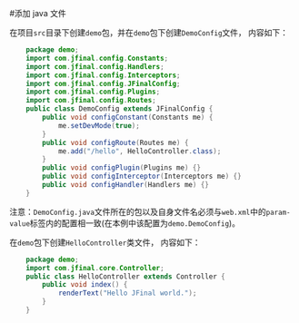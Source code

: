 #添加 java 文件

在项目`src`目录下创建`demo`包，并在`demo`包下创建`DemoConfig`文件， 内容如下：
```java
    package demo;
	import com.jfinal.config.Constants;
	import com.jfinal.config.Handlers;
	import com.jfinal.config.Interceptors;
	import com.jfinal.config.JFinalConfig;
	import com.jfinal.config.Plugins;
	import com.jfinal.config.Routes;
	public class DemoConfig extends JFinalConfig {
		public void configConstant(Constants me) {
			me.setDevMode(true);
		}
		public void configRoute(Routes me) {
			me.add("/hello", HelloController.class);
		}
		public void configPlugin(Plugins me) {}
		public void configInterceptor(Interceptors me) {}
		public void configHandler(Handlers me) {}
	}
```	
注意：`DemoConfig.java`文件所在的包以及自身文件名必须与`web.xml`中的`param-value`标签内的配置相一致(在本例中该配置为`demo.DemoConfig`)。

在`demo`包下创建`HelloController`类文件， 内容如下：

```java
	package demo;
	import com.jfinal.core.Controller;
	public class HelloController extends Controller {
		public void index() {
			renderText("Hello JFinal world.");
		}
	}
```



